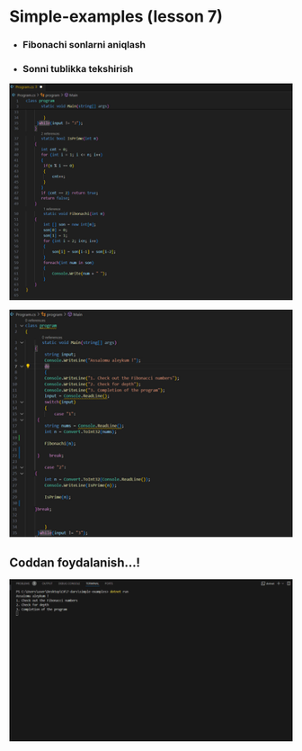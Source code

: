 # Simple-examples  (lesson 7)
- ### Fibonachi sonlarni aniqlash

- ###  Sonni tublikka tekshirish

![rasm](coding1.jpg) 

![rasm](coding2.jpg)

## Coddan foydalanish...!

![gif](simple-examples.gif)